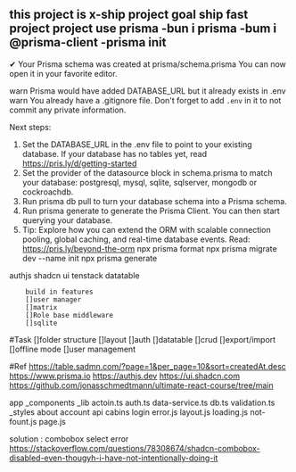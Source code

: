 this project is x-ship
project goal ship fast project
project use
prisma
-bun i prisma
-bum i @prisma-client
-prisma init
--
✔ Your Prisma schema was created at prisma/schema.prisma
You can now open it in your favorite editor.

warn Prisma would have added DATABASE_URL but it already exists in .env
warn You already have a .gitignore file. Don't forget to add `.env` in it to not commit any private information.

Next steps:

1. Set the DATABASE_URL in the .env file to point to your existing database. If your database has no tables yet, read https://pris.ly/d/getting-started
2. Set the provider of the datasource block in schema.prisma to match your database: postgresql, mysql, sqlite, sqlserver, mongodb or cockroachdb.
3. Run prisma db pull to turn your database schema into a Prisma schema.
4. Run prisma generate to generate the Prisma Client. You can then start querying your database.
5. Tip: Explore how you can extend the ORM with scalable connection pooling, global caching, and real-time database events. Read: https://pris.ly/beyond-the-orm
   npx prisma format
   npx prisma migrate dev --name init
   npx prisma generate

authjs
shadcn ui
tenstack datatable

        build in features
        []user manager
        []matrix
        []Role base middleware
        []sqlite

#Task
[]folder structure
[]layout
[]auth
[]datatable
[]crud
[]export/import
[]offline mode
[]user management

#Ref
https://table.sadmn.com/?page=1&per_page=10&sort=createdAt.desc
https://www.prisma.io
https://authjs.dev
https://ui.shadcn.com
https://github.com/jonasschmedtmann/ultimate-react-course/tree/main

app
\_components
\_lib
actoin.ts
auth.ts
data-service.ts
db.ts
validation.ts
\_styles
about
account
api
cabins
login
error.js
layout.js
loading.js
not-fount.js
page.js

solution :
combobox select error
https://stackoverflow.com/questions/78308674/shadcn-combobox-disabled-even-thougyh-i-have-not-intentionally-doing-it
